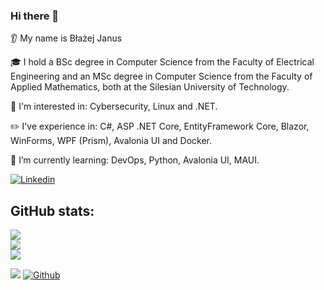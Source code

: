 ### Hi there 👋
👂 My name is Błażej Janus

🎓 I hold a BSc degree in Computer Science from the Faculty of Electrical Engineering and an MSc degree in Computer Science from the Faculty of Applied Mathematics, both at the Silesian University of Technology.

🔭 I'm interested in: Cybersecurity, Linux and .NET.

✏️ I've experience in: C#, ASP .NET Core, EntityFramework Core, Blazor, WinForms, WPF (Prism), Avalonia UI and Docker.

🌱 I’m currently learning: DevOps, Python, Avalonia UI, MAUI.

[![Linkedin](https://img.shields.io/badge/linkedin-%230077B5.svg?style=for-the-badge&logo=linkedin)](https://www.linkedin.com/in/blazejjanus/)



## GitHub stats:
<img src="https://github-readme-stats-sigma-five.vercel.app/api?username=blazejjanus&show_icons=true&theme=dark&count_private=true"/><br>
<img src="https://github-readme-stats-sigma-five.vercel.app/api/top-langs/?username=blazejjanus&layout=compact&theme=dark&count_private=true"/><br>
<img src="https://github-readme-streak-stats.herokuapp.com/?user=blazejjanus&theme=dark&count_private=true"/><br>


![](https://visitor-badge.laobi.icu/badge?page_id=blazejjanus.blazejjanus)
[![Github](https://img.shields.io/github/followers/blazejjanus?label=Follow&style=social)](https://github.com/blazejjanus)
